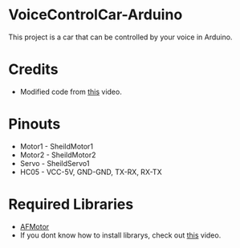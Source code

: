 # VoiceControlCar-Arduino
This project is a car that can be controlled by your voice in Arduino.

# Credits
- Modified code from [this](https://www.youtube.com/watch?v=QYa02BYWD14) video.

# Pinouts
- Motor1 - SheildMotor1
- Motor2 - SheildMotor2
- Servo - SheildServo1
- HC05 - VCC-5V, GND-GND, TX-RX, RX-TX

# Required Libraries
 - [AFMotor](https://www.arduinolibraries.info/libraries/adafruit-motor-shield-library)
 - If you dont know how to install librarys, check out [this](https://www.youtube.com/watch?v=M6PZOqNHKxM) video.
